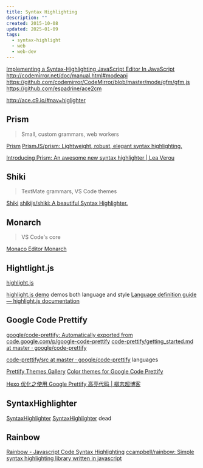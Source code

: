 ```yaml
---
title: Syntax Highlighting
description: ""
created: 2015-10-08
updated: 2025-01-09
tags:
  - syntax-highlight
  - web
  - web-dev
---
```


[Implementing a Syntax-Highlighting JavaScript Editor In JavaScript](http://codemirror.net/1/story.html)
http://codemirror.net/doc/manual.html#modeapi
https://github.com/codemirror/CodeMirror/blob/master/mode/gfm/gfm.js
https://github.com/espadrine/ace2cm

http://ace.c9.io/#nav=higlighter

## Prism

> Small, custom grammars, web workers

[Prism](https://prismjs.com/)
[PrismJS/prism: Lightweight, robust, elegant syntax highlighting.](https://github.com/PrismJS/prism)

[Introducing Prism: An awesome new syntax highlighter | Lea Verou](http://lea.verou.me/2012/07/introducing-prism-an-awesome-new-syntax-highlighter/)

## Shiki

> TextMate grammars, VS Code themes

[Shiki](https://shiki.matsu.io/)
[shikijs/shiki: A beautiful Syntax Highlighter.](https://github.com/shikijs/shiki)

## Monarch

> VS Code's core

[Monaco Editor Monarch](https://microsoft.github.io/monaco-editor/monarch.html)

## Hightlight.js

[highlight.js](https://highlightjs.org/)

[highlight.js demo](https://highlightjs.org/static/demo/) demos both language and style
[Language definition guide — highlight.js documentation](http://highlightjs.readthedocs.org/en/latest/language-guide.html)

## Google Code Prettify

[google/code-prettify: Automatically exported from code.google.com/p/google-code-prettify](https://github.com/google/code-prettify)
[code-prettify/getting_started.md at master · google/code-prettify](https://github.com/google/code-prettify/blob/master/docs/getting_started.md)

[code-prettify/src at master · google/code-prettify](https://github.com/google/code-prettify/tree/master/src) languages

[Prettify Themes Gallery](https://rawgit.com/google/code-prettify/master/styles/index.html)
[Color themes for Google Code Prettify](http://jmblog.github.io/color-themes-for-google-code-prettify/)

[Hexo 优化之使用 Google Prettify 高亮代码 | 柳志超博客](https://liuzhichao.com/2016/hexo-use-prettify-to-highlight-code.html)

## SyntaxHighlighter

[SyntaxHighlighter](https://github.com/syntaxhighlighter)
[SyntaxHighlighter](http://alexgorbatchev.com/SyntaxHighlighter/) dead

## Rainbow

[Rainbow - Javascript Code Syntax Highlighting](https://craig.is/making/rainbows)
[ccampbell/rainbow: Simple syntax highlighting library written in javascript](https://github.com/ccampbell/rainbow)
